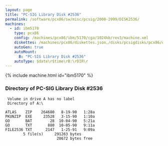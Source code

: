 ```yaml
---
layout: page
title: "PC-SIG Library Disk #2536"
permalink: /software/pcx86/sw/misc/pcsig/2000-2999/DISK2536/
machines:
  - id: ibm5170
    type: pcx86
    config: /machines/pcx86/ibm/5170/cga/1024kb/rev3/machine.xml
    diskettes: /machines/pcx86/diskettes.json,/disks/pcsigdisks/pcx86/diskettes.json
    autoGen: true
    autoMount:
      B: "PC-SIG Library Disk #2536"
    autoType: $date\r$time\rB:\rDIR\r
---
```


{% include machine.html id="ibm5170" %}

### Directory of PC-SIG Library Disk #2536

     Volume in drive A has no label
     Directory of A:\

    ATLAS    ZIP    264680   8-19-90   1:28a
    PKUNZIP  EXE     23528   3-15-90   1:10a
    GO       BAT        28  10-04-90   5:21a
    GO       TXT       880  10-05-90   9:11a
    FILE2536 TXT      2147   1-25-91   9:09a
            5 file(s)     291263 bytes
                           28672 bytes free
